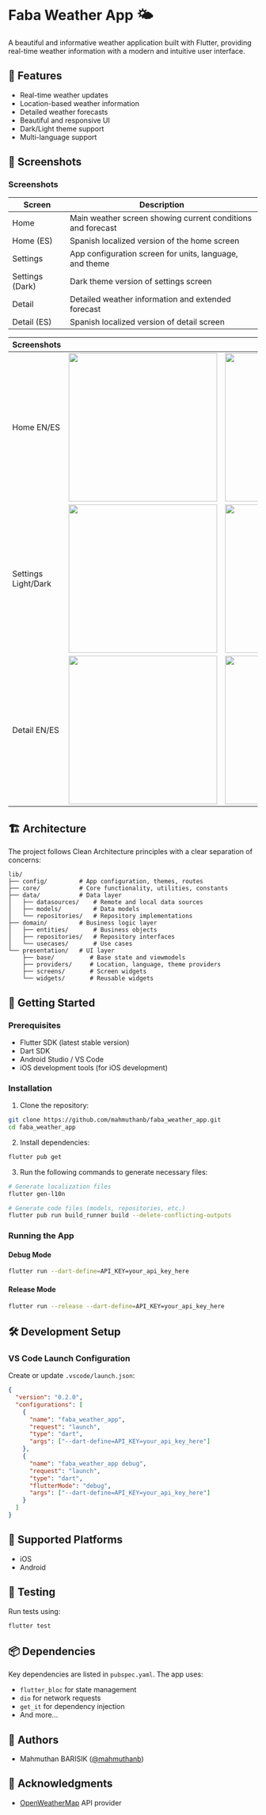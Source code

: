 # Faba Weather App 🌤️

A beautiful and informative weather application built with Flutter, providing real-time weather information with a modern and intuitive user interface.

## 🌟 Features

- Real-time weather updates
- Location-based weather information
- Detailed weather forecasts
- Beautiful and responsive UI
- Dark/Light theme support
- Multi-language support

## 📱 Screenshots

### Screenshots

| Screen          | Description                                                 |
| --------------- | ----------------------------------------------------------- |
| Home            | Main weather screen showing current conditions and forecast |
| Home (ES)       | Spanish localized version of the home screen                |
| Settings        | App configuration screen for units, language, and theme     |
| Settings (Dark) | Dark theme version of settings screen                       |
| Detail          | Detailed weather information and extended forecast          |
| Detail (ES)     | Spanish localized version of detail screen                  |

| Screenshots         |                                                                     |                                                                          |
| ------------------- | ------------------------------------------------------------------- | ------------------------------------------------------------------------ |
| Home EN/ES          | <img src="assets/screenshots/screenshot_home.png" width="300"/>     | <img src="assets/screenshots/screenshot_home_es.png" width="300"/>       |
| Settings Light/Dark | <img src="assets/screenshots/screenshot_settings.png" width="300"/> | <img src="assets/screenshots/screenshot_settings_dark.png" width="300"/> |
| Detail EN/ES        | <img src="assets/screenshots/screenshot_detail.png" width="300"/>   | <img src="assets/screenshots/screenshot_detail_es.png" width="300"/>     |

## 🏗️ Architecture

The project follows Clean Architecture principles with a clear separation of concerns:

```
lib/
├── config/         # App configuration, themes, routes
├── core/           # Core functionality, utilities, constants
├── data/           # Data layer
│   ├── datasources/    # Remote and local data sources
│   ├── models/         # Data models
│   └── repositories/   # Repository implementations
├── domain/         # Business logic layer
│   ├── entities/       # Business objects
│   ├── repositories/   # Repository interfaces
│   └── usecases/       # Use cases
└── presentation/   # UI layer
    ├── base/          # Base state and viewmodels
    ├── providers/     # Location, language, theme providers
    ├── screens/       # Screen widgets
    └── widgets/       # Reusable widgets
```

## 🚀 Getting Started

### Prerequisites

- Flutter SDK (latest stable version)
- Dart SDK
- Android Studio / VS Code
- iOS development tools (for iOS development)

### Installation

1. Clone the repository:

```bash
git clone https://github.com/mahmuthanb/faba_weather_app.git
cd faba_weather_app
```

2. Install dependencies:

```bash
flutter pub get
```

3. Run the following commands to generate necessary files:

```bash
# Generate localization files
flutter gen-l10n

# Generate code files (models, repositories, etc.)
flutter pub run build_runner build --delete-conflicting-outputs
```

### Running the App

#### Debug Mode

```bash
flutter run --dart-define=API_KEY=your_api_key_here
```

#### Release Mode

```bash
flutter run --release --dart-define=API_KEY=your_api_key_here
```

## 🛠️ Development Setup

### VS Code Launch Configuration

Create or update `.vscode/launch.json`:

```json
{
  "version": "0.2.0",
  "configurations": [
    {
      "name": "faba_weather_app",
      "request": "launch",
      "type": "dart",
      "args": ["--dart-define=API_KEY=your_api_key_here"]
    },
    {
      "name": "faba_weather_app debug",
      "request": "launch",
      "type": "dart",
      "flutterMode": "debug",
      "args": ["--dart-define=API_KEY=your_api_key_here"]
    }
  ]
}
```

## 📱 Supported Platforms

- iOS
- Android

## 🧪 Testing

Run tests using:

```bash
flutter test
```

## 📦 Dependencies

Key dependencies are listed in `pubspec.yaml`. The app uses:

- `flutter_bloc` for state management
- `dio` for network requests
- `get_it` for dependency injection
- And more...

## 👥 Authors

- Mahmuthan BARISIK ([@mahmuthanb](https://github.com/mahmuthanb))

## 🙏 Acknowledgments

- [OpenWeatherMap](https://openweathermap.org/api) API provider

